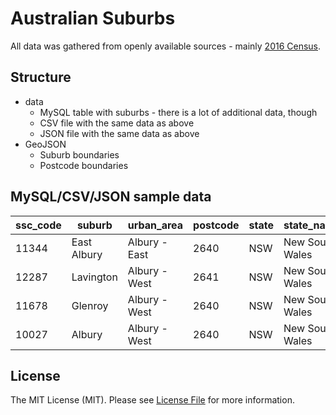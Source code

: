 # Australian Suburbs

All data was gathered from openly available sources - mainly [2016 Census](http://www.abs.gov.au/websitedbs/D3310114.nsf/home/census).


## Structure

* data
	* MySQL table with suburbs - there is a lot of additional data, though
	* CSV file with the same data as above
	* JSON file with the same data as above
* GeoJSON
	* Suburb boundaries
	* Postcode boundaries

## MySQL/CSV/JSON sample data

| ssc_code | suburb      | urban_area    | postcode | state | state_name      | type           | local_goverment_area | statistic_area | elevation | population | median_income | sqkm   | lat       | lng       | timezone         |
|----------|-------------|---------------|----------|-------|-----------------|----------------|----------------------|----------------|-----------|------------|---------------|--------|-----------|-----------|------------------|
| 11344    | East Albury | Albury - East | 2640     | NSW   | New South Wales | Urban locality | Albury (City)        | Rest of NSW    | 246       | 6098       | 38064         | 12.329 | -36.09041 | 146.93912 | Australia/Sydney |
| 12287    | Lavington   | Albury - West | 2641     | NSW   | New South Wales | Urban locality | Albury (City)        | Rest of NSW    | 207       | 12472      | 28080         | 14.778 | -36.02909 | 146.93586 | Australia/Sydney |
| 11678    | Glenroy     | Albury - West | 2640     | NSW   | New South Wales | Urban locality | Albury (City)        | Rest of NSW    | 256       | 3289       | 34944         | 8.058  | -36.05258 | 146.89876 | Australia/Sydney |
| 10027    | Albury      | Albury - West | 2640     | NSW   | New South Wales | Urban locality | Albury (City)        | Rest of NSW    | 166       | 4804       | 40872         | 5.683  | -36.07352 | 146.91573 | Australia/Sydney |

## License

The MIT License (MIT). Please see [License File](LICENSE) for more information.
